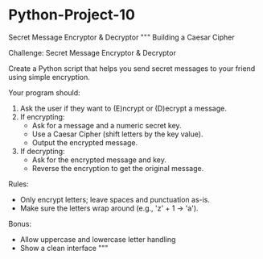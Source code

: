 # Python-Project-10
Secret Message Encryptor &amp; Decryptor
"""
Building a Caesar Cipher

Challenge: Secret Message Encryptor & Decryptor

Create a Python script that helps you send secret messages to your friend using simple encryption.

Your program should:
1. Ask the user if they want to (E)ncrypt or (D)ecrypt a message.
2. If encrypting:
   - Ask for a message and a numeric secret key.
   - Use a Caesar Cipher (shift letters by the key value).
   - Output the encrypted message.
3. If decrypting:
   - Ask for the encrypted message and key.
   - Reverse the encryption to get the original message.

Rules:
- Only encrypt letters; leave spaces and punctuation as-is.
- Make sure the letters wrap around (e.g., 'z' + 1 → 'a').

Bonus:
- Allow uppercase and lowercase letter handling
- Show a clean interface
"""
